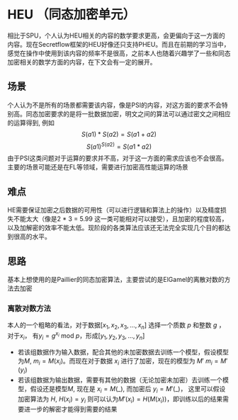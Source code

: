 # HEU （同态加密单元）
相比于SPU，个人认为HEU相关的内容的数学要求更高，会更偏向于这一方面的内容。现在Secretflow框架的HEU好像还只支持PHEU。而且在前期的学习当中，感觉在操作中使用到该内容的频率不是很高，之前本人也随着兴趣学了一些和同态加密相关的数学方面的内容，在下文会有一定的展开。
## 场景
个人认为不是所有的场景都需要该内容，像是PSI的内容，对这方面的要求不会特别高。同态加密要求的是将一批数据加密，明文之间的算法可以通过密文之间相应的运算得到, 例如
$$S(a1) * S(a2) = S(a1 + a2)$$
$$S(a1) ^ {S(a2)} = S(a1 * a2)$$
由于PSI这类问题对于运算的要求并不高，对于这一方面的需求应该也不会很高。
主要的场景可能还是在FL等领域，需要进行加密高性能运算的场景
## 难点
HE需要保证加密之后数据的可用性（可以进行逻辑和算法上的操作）以及精度损失不能太大（像是2 * 3 = 5.99 这一类可能相对可以接受），且加密的程度较高，以及加解密的效率不能太低。现阶段的各类算法应该还无法完全实现几个目的都达到很高的水平。
## 思路
基本上想使用的是Paillier的同态加密算法，主要尝试的是ElGamel的离散对数的方法去加密

### 离散对数方法
本人的一个粗略的看法，对于数据$[x_1, x_2, x_3, ..., x_n]$
选择一个质数 $p$ 和整数 $g$ ，对于$x_i$， 有$y_i = g^{x_i} \text{ mod }p$，形成$[y_1, y_2, y_3, ..., y_n]$

* 若该组数据作为输入数据，配合其他的未加密数据去训练一个模型，假设模型为$M$, $m_i = M(x_i)$。而现在对于数据 $x_i$ 进行了加密，现在的模型为 $M'$ $m_i = M'(y_i)$ 
* 若该组数据为输出数据，需要有其他的数据（无论加密未加密）去训练一个模型，假设还是模型$M$, 现在是 $x_i = M(\_)$, 而加密后 $y_i = M'(\_)$， 这里可以假设加密算法为 $H$, $H(x_i) = y_i$ 则可以认为$M'(x_i) = H(M(x_i))$，即训练以后的结果需要进一步的解密才能得到需要的结果


